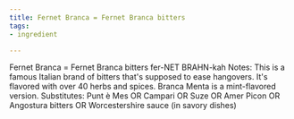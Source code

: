 ```yaml
---
title: Fernet Branca = Fernet Branca bitters
tags:
- ingredient

---
```

Fernet Branca = Fernet Branca bitters fer-NET BRAHN-kah Notes: This is a famous Italian brand of bitters that's supposed to ease hangovers. It's flavored with over 40 herbs and spices. Branca Menta is a mint-flavored version. Substitutes: Punt è Mes OR Campari OR Suze OR Amer Picon OR Angostura bitters OR Worcestershire sauce (in savory dishes)
